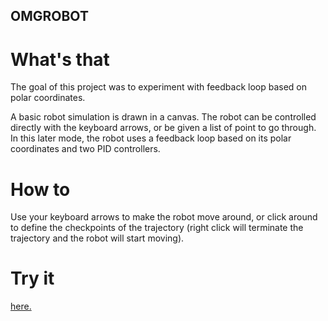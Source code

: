OMGROBOT
--------

What's that
===========

The goal of this project was to experiment with feedback loop based on polar
coordinates.

A basic robot simulation is drawn in a canvas. The robot can be controlled directly
with the keyboard arrows, or be given a list of point to go through. In this
later mode, the robot uses a feedback loop based on its polar coordinates and
two PID controllers.


How to
======

Use your keyboard arrows to make the robot move around, or click around to
define the checkpoints of the trajectory (right click will terminate the
trajectory and the robot will start moving).


Try it
======

[here.](http://cgg.github.io/omgrobot)
